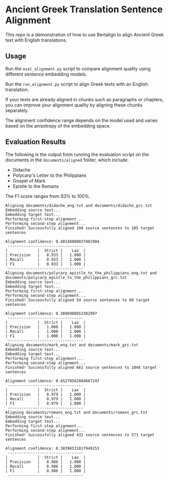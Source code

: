 # Ancient Greek Translation Sentence Alignment

This repo is a demonstration of how to use Bertalign to align Ancient Greek text with English translations.

## Usage

Run the `eval_alignment.py` script to compare alignment quality using different sentence embedding models.

Run the `run_alignment.py` script to align Greek texts with an English translation.

If your texts are already aligned in chunks such as paragraphs or chapters, you can improve your alignment quality by aligning these chunks separately.

The alignment confidence range depends on the model used and varies based on the anisotropy of the embedding space.

## Evaluation Results

The following is the output from running the evaluation script on the documents in the `documents/aligned` folder, which include:

* Didache
* Polycarp's Letter to the Philippians
* Gospel of Mark
* Epistle to the Romans

The F1 score ranges from 93% to 100%.

```
Aligning documents/didache_eng.txt and documents/didache_grc.txt
Embedding source text...
Embedding target text...
Performing first-step alignment...
Performing second-step alignment...
Finished! Successfully aligned 104 source sentences to 185 target sentences

Alignment confidence: 0.40148880037481904
 ---------------------------------
|             |  Strict |    Lax  |
| Precision   |   0.933 |   1.000 |
| Recall      |   0.933 |   1.000 |
| F1          |   0.933 |   1.000 |
 ---------------------------------
Aligning documents/polycarp_epistle_to_the_philippians_eng.txt and documents/polycarp_epistle_to_the_philippians_grc.txt
Embedding source text...
Embedding target text...
Performing first-step alignment...
Performing second-step alignment...
Finished! Successfully aligned 54 source sentences to 60 target sentences

Alignment confidence: 0.3896088653382997
 ---------------------------------
|             |  Strict |    Lax  |
| Precision   |   1.000 |   1.000 |
| Recall      |   1.000 |   1.000 |
| F1          |   1.000 |   1.000 |
 ---------------------------------
Aligning documents/mark_eng.txt and documents/mark_grc.txt
Embedding source text...
Embedding target text...
Performing first-step alignment...
Performing second-step alignment...
Finished! Successfully aligned 661 source sentences to 1046 target sentences

Alignment confidence: 0.45279582084667297
 ---------------------------------
|             |  Strict |    Lax  |
| Precision   |   0.979 |   1.000 |
| Recall      |   0.979 |   1.000 |
| F1          |   0.979 |   1.000 |
 ---------------------------------
Aligning documents/romans_eng.txt and documents/romans_grc.txt
Embedding source text...
Embedding target text...
Performing first-step alignment...
Performing second-step alignment...
Finished! Successfully aligned 432 source sentences to 571 target sentences

Alignment confidence: 0.38396531817949253
 ---------------------------------
|             |  Strict |    Lax  |
| Precision   |   0.986 |   1.000 |
| Recall      |   0.986 |   1.000 |
| F1          |   0.986 |   1.000 |
 ---------------------------------
```